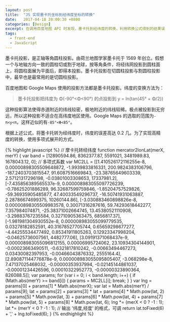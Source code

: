 ```yaml
---
layout: post
title:  "JS 实现墨卡托坐标到经纬度坐标的转换"
date:   2017-04-18 20:00:30 +0800
categories: [Design]
excerpt: 在调用百度地图 API 时发现，墨卡托到经纬度的转换，利用转换公式得到的结果误差较大。本篇文章利用 JS 实现了高精度的转换。
tags:
  - front-end
  - JavaScript
---
```


墨卡托投影，是正轴等角圆柱投影。由荷兰地图学家墨卡托于 1569 年创立。假想一个与地轴方向一致的圆柱切或割于地球，按等角条件，将经纬网投影到圆柱面上，将圆柱面展为平面后，即得本投影。墨卡托投影在切圆柱投影与割圆柱投影中，最早也是最常用的是切圆柱投影。

百度地图和 Google Maps 使用的投影方法都是墨卡托投影。纬度的变换方法为：

> 墨卡托投影把纬度为 Φ(-90°<Φ<90°) 的点投影到
> y = ln(tan(45° + Φ/2))

这种投影算法使得赤道附近的纬线较密，极地附近的纬线较稀。极点被投影到无穷远，所以这种投影不适合在高纬度地区使用。Google Maps 的选取的范围为`-π<y<π`，这样近似的有`-85°<Φ<85°`。

根据上述公式，将墨卡托转为经纬度时，纬度的误差高达 0.2 几。为了实现高精度的转换，使用多项式展开的方式。

{% highlight javascript %}
// 摩卡托转经纬度
function mercator2lonLat(merX, merY) {
    var band = [12890594.86, 8362377.87, 5591021, 3481989.83, 1678043.12, 0];
	// 多项式系数
    var MC2LL = [[1.410526172116255e-8, 0.00000898305509648872, -1.9939833816331, 200.9824383106796, -187.2403703815547, 91.6087516669843, -23.38765649603339, 2.57121317296198, -0.03801003308653, 17337981.2], [-7.435856389565537e-9, 0.000008983055097726239, -0.78625201886289, 96.32687599759846, -1.85204757529826, -59.36935905485877, 47.40033549296737, -16.50741931063887, 2.28786674699375, 10260144.86], [-3.030883460898826e-8, 0.00000898305509983578, 0.30071316287616, 59.74293618442277, 7.357984074871, -25.38371002664745, 13.45380521110908, -3.29883767235584, 0.32710905363475, 6856817.37], [-1.981981304930552e-8, 0.000008983055099779535, 0.03278182852591, 40.31678527705744, 0.65659298677277, -4.44255534477492, 0.85341911805263, 0.12923347998204, -0.04625736007561, 4482777.06], [3.09191371068437e-9, 0.000008983055096812155, 0.00006995724062, 23.10934304144901, -0.00023663490511, -0.6321817810242, -0.00663494467273, 0.03430082397953, -0.00466043876332, 2555164.4], [2.890871144776878e-9, 0.000008983055095805407, -3.068298e-8, 7.47137025468032, -0.00000353937994, -0.02145144861037, -0.00001234426596, 0.00010322952773, -0.00000323890364, 826088.5]];
    var params;
    for (var i = 0; i < band.length; i++) {
        if (Math.abs(merY) >= band[i]) {
            params = MC2LL[i];
            break;
        }
    }
    var lng = params[0] + params[1] * Math.abs(merX);
    var lat = Math.abs(merY) / params[9];
    lat = params[2] + params[3] * lat + params[4] * Math.pow(lat, 2) + params[5] * Math.pow(lat, 3) + params[6] * Math.pow(lat, 4) + params[7] * Math.pow(lat, 5) + params[8] * Math.pow(lat, 6);
    lng *= (merX < 0 ? -1 : 1);
    lat *= (merY < 0 ? -1 : 1);
	// 输出 '纬度,经度' 的格式，可调
    return lat.toFixed(6) + ',' + lng.toFixed(6);
}
{% endhighlight %}



